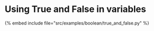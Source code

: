 # Using True and False in variables


{% embed include file="src/examples/boolean/true_and_false.py" %}
